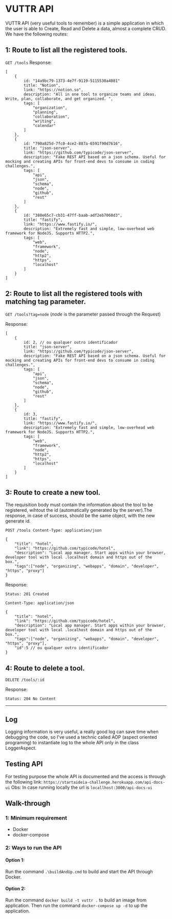 # VUTTR API

VUTTR API (very useful tools to remember) is a simple application in which the user is able to Create, Read and Delete a
data, almost a complete CRUD. We have the following routes:

## 1: Route to list all the registered tools.

`GET /tools`
Response:

    [
        {
            id: "14a9bc79-1373-4e7f-9119-5115530a4081"
            title: "Notion",
            link: "https://notion.so",
            description: "All in one tool to organize teams and ideas. Write, plan, collaborate, and get organized. ",
            tags: [
                "organization",
                "planning",
                "collaboration",
                "writing",
                "calendar"
            ]
        },
        {
            id: "790a825d-7fc0-4ce2-887a-6591f90d7616",
            title: "json-server",
            link: "https://github.com/typicode/json-server",
            description: "Fake REST API based on a json schema. Useful for mocking and creating APIs for front-end devs to consume in coding challenges.",
            tags: [
                "api",
                "json",
                "schema",
                "node",
                "github",
                "rest"
            ]
        },
        {
            id: "388e65c7-cb31-47ff-baab-adf2eb7060d3",
            title: "fastify",
            link: "https://www.fastify.io/",
            description: "Extremely fast and simple, low-overhead web framework for NodeJS. Supports HTTP2.",
            tags: [
                "web",
                "framework",
                "node",
                "http2",
                "https",
                "localhost"
            ]
        }
    ]

## 2: Route to list all the registered tools with matching tag parameter.

`GET /tools?tag=node`   (*node* is the parameter passed through the Request)

Response:

    [
        {
            id: 2, // ou qualquer outro identificador
            title: "json-server",
            link: "https://github.com/typicode/json-server",
            description: "Fake REST API based on a json schema. Useful for mocking and creating APIs for front-end devs to consume in coding challenges.",
            tags: [
                "api",
                "json",
                "schema",
                "node",
                "github",
                "rest"
            ]
        },
        {
            id: 3,
            title: "fastify",
            link: "https://www.fastify.io/",
            description: "Extremely fast and simple, low-overhead web framework for NodeJS. Supports HTTP2.",
            tags: [
                "web",
                "framework",
                "node",
                "http2",
                "https",
                "localhost"
            ]
        }
    ]

## 3: Route to create a new tool.

The requisition body must contain the information about the tool to be registered, wihtout the id (automatically
generated by the server).The response, in case of success, should be the same object, with the new generate id.

`POST /tools Content-Type: application/json`

    {
        "title": "hotel",
        "link": "https://github.com/typicode/hotel",
        "description": "Local app manager. Start apps within your browser, developer tool with local .localhost domain and https out of the box.",
        "tags":["node", "organizing", "webapps", "domain", "developer", "https", "proxy"]
    }

Response:

`Status: 201 Created`

`Content-Type: application/json`

    {
        "title": "hotel",
        "link": "https://github.com/typicode/hotel",
        "description": "Local app manager. Start apps within your browser, developer tool with local .localhost domain and https out of the box.",
        "tags":["node", "organizing", "webapps", "domain", "developer", "https", "proxy"],
        "id":5 // ou qualquer outro identificador
    }

## 4: Route to delete a tool.

`DELETE /tools/:id`

Response:

`Status: 204 No Content`

---

## Log

Logging information is very useful, a really good log can save time when debugging the code, so I've used a technic
called AOP (aspect oriented programing) to instantiate log to the whole API only in the class LoggerAspect.

## Testing API

For testing purpose the whole API is documented and the access is through the following link: `https://startaideia-challenge.herokuapp.com/api-docs-ui`
Obs: In case running locally the url is `locallhost:3000/api-docs-ui`


## Walk-through

### 1:  Minimum requirement
* Docker
* docker-compose

### 2: Ways to run the API

#### Option 1:
Run the command `.\buildAndUp.cmd` to build and start the API through Docker.
#### Option 2:
Run the command `docker build -t vuttr .` to build an image from application. Then
run the command `docker-compose up -d` to up the application.

